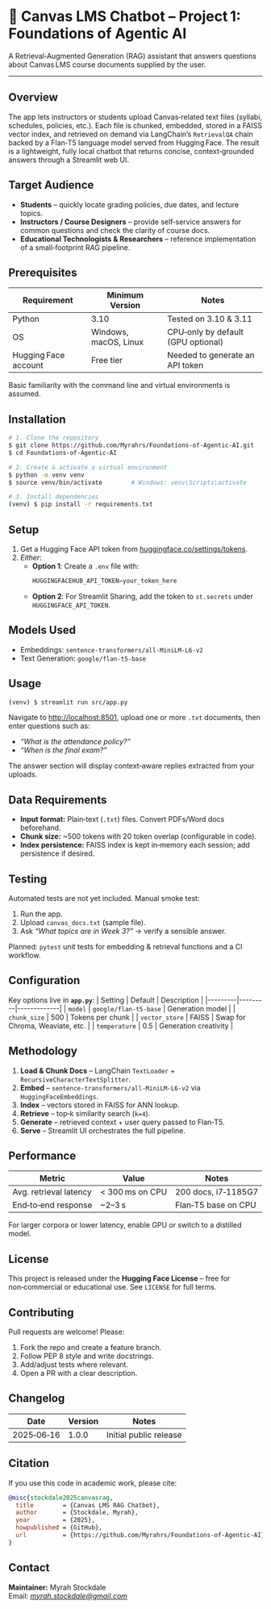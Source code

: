 # 📘 Canvas LMS Chatbot – Project 1: Foundations of Agentic AI

A Retrieval‑Augmented Generation (RAG) assistant that answers questions about Canvas LMS course documents supplied by the user.

---

## Overview
The app lets instructors or students upload Canvas‑related text files (syllabi, schedules, policies, etc.).  Each file is chunked, embedded, stored in a FAISS vector index, and retrieved on demand via LangChain’s `RetrievalQA` chain backed by a Flan‑T5 language model served from Hugging Face.  The result is a lightweight, fully local chatbot that returns concise, context‑grounded answers through a Streamlit web UI.

## Target Audience
* **Students** – quickly locate grading policies, due dates, and lecture topics.
* **Instructors / Course Designers** – provide self‑service answers for common questions and check the clarity of course docs.
* **Educational Technologists & Researchers** – reference implementation of a small‑footprint RAG pipeline.

## Prerequisites
| Requirement | Minimum Version | Notes |
|-------------|-----------------|-------|
| Python | 3.10 | Tested on 3.10 & 3.11 |
| OS | Windows, macOS, Linux | CPU‑only by default (GPU optional) |
| Hugging Face account | Free tier | Needed to generate an API token |

Basic familiarity with the command line and virtual environments is assumed.


## Installation
```bash
# 1. Clone the repository
$ git clone https://github.com/Myrahrs/Foundations-of-Agentic-AI.git
$ cd Foundations-of-Agentic-AI

# 2. Create & activate a virtual environment
$ python -m venv venv
$ source venv/bin/activate        # Windows: venv\Scripts\activate

# 3. Install dependencies
(venv) $ pip install -r requirements.txt
```

## Setup
1. Get a Hugging Face API token from [huggingface.co/settings/tokens](https://huggingface.co/settings/tokens).
2. *Either*:
   - **Option 1**: Create a `.env` file with:
     ```python
     HUGGINGFACEHUB_API_TOKEN=your_token_here
     ```
   - **Option 2**: For Streamlit Sharing, add the token to `st.secrets` under `HUGGINGFACE_API_TOKEN`.

## Models Used
- Embeddings: `sentence-transformers/all-MiniLM-L6-v2`
- Text Generation: `google/flan-t5-base`


## Usage
```bash
(venv) $ streamlit run src/app.py
```
Navigate to <http://localhost:8501>, upload one or more `.txt` documents, then enter questions such as:
* *“What is the attendance policy?”*
* *“When is the final exam?”*

The answer section will display context‑aware replies extracted from your uploads.

## Data Requirements
* **Input format:** Plain‑text (`.txt`) files.  Convert PDFs/Word docs beforehand.
* **Chunk size:** ~500 tokens with 20 token overlap (configurable in code).
* **Index persistence:** FAISS index is kept in‑memory each session; add persistence if desired.

## Testing
Automated tests are not yet included.  Manual smoke test:
1. Run the app.
2. Upload `canvas_docs.txt` (sample file).
3. Ask *“What topics are in Week 3?”* → verify a sensible answer.

Planned: `pytest` unit tests for embedding & retrieval functions and a CI workflow.

## Configuration
Key options live in **`app.py`**:
| Setting | Default | Description |
|---------|---------|-------------|
| `model` | `google/flan-t5-base` | Generation model |
| `chunk_size` | 500 | Tokens per chunk |
| `vector_store` | FAISS | Swap for Chroma, Weaviate, etc. |
| `temperature` | 0.5 | Generation creativity |

## Methodology
1. **Load & Chunk Docs** – LangChain `TextLoader` + `RecursiveCharacterTextSplitter`.
2. **Embed** – `sentence-transformers/all-MiniLM-L6-v2` via `HuggingFaceEmbeddings`.
3. **Index** – vectors stored in FAISS for ANN lookup.
4. **Retrieve** – top‑k similarity search (`k=4`).
5. **Generate** – retrieved context + user query passed to Flan‑T5.
6. **Serve** – Streamlit UI orchestrates the full pipeline.

## Performance
| Metric | Value | Notes |
|--------|-------|-------|
| Avg. retrieval latency | < 300 ms on CPU | 200 docs, i7‑1185G7 |
| End‑to‑end response | ~2–3 s | Flan‑T5 base on CPU |

For larger corpora or lower latency, enable GPU or switch to a distilled model.

## License
This project is released under the **Hugging Face License** – free for non‑commercial or educational use.  See `LICENSE` for full terms.

## Contributing
Pull requests are welcome!  Please:
1. Fork the repo and create a feature branch.
2. Follow PEP 8 style and write docstrings.
3. Add/adjust tests where relevant.
4. Open a PR with a clear description.

## Changelog
| Date | Version | Notes |
|------|---------|-------|
| 2025‑06‑16 | 1.0.0 | Initial public release |

## Citation
If you use this code in academic work, please cite:
```bibtex
@misc{stockdale2025canvasrag,
  title        = {Canvas LMS RAG Chatbot},
  author       = {Stockdale, Myrah},
  year         = {2025},
  howpublished = {GitHub},
  url          = {https://github.com/Myrahrs/Foundations-of-Agentic-AI}
}
```

## Contact
**Maintainer:** Myrah Stockdale  
Email: *myrah.stockdale@gmail.com*

